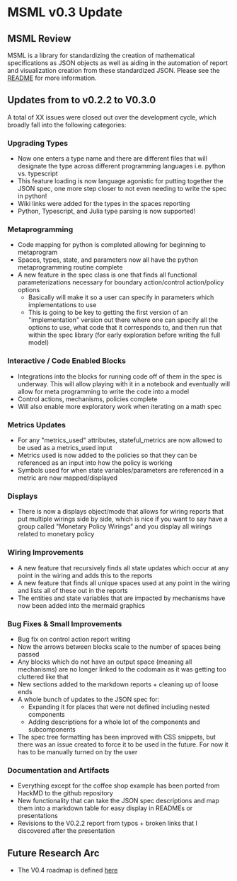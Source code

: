 # MSML v0.3 Update


## MSML Review

MSML is a library for standardizing the creation of mathematical specifications as JSON objects as well as aiding in the automation of report and visualization creation from these standardized JSON. Please see the [README](../README.md) for more information.

## Updates from to v0.2.2 to V0.3.0

A total of XX issues were closed out over the development cycle, which broadly fall into the following categories:

### Upgrading Types

- Now one enters a type name and there are different files that will designate the type across different programming languages i.e. python vs. typescript
- This feature loading is now language agonistic for putting together the JSON spec, one more step closer to not even needing to write the spec in python!
- Wiki links were added for the types in the spaces reporting
- Python, Typescript, and Julia type parsing is now supported!

### Metaprogramming

- Code mapping for python is completed allowing for beginning to metaprogram
- Spaces, types, state, and parameters now all have the python metaprogramming routine complete
- A new feature in the spec class is one that finds all functional parameterizations necessary for boundary action/control action/policy options
    - Basically will make it so a user can specify in parameters which implementations to use
    - This is going to be key to getting the first version of an "implementation" version out there where one can specify all the options to use, what code that it corresponds to, and then run that within the spec library (for early exploration before writing the full model)

### Interactive / Code Enabled Blocks

- Integrations into the blocks for running code off of them in the spec is underway. This will allow playing with it in a notebook and eventually will allow for meta programming to write the code into a model
- Control actions, mechanisms, policies complete
- Will also enable more exploratory work when iterating on a math spec

### Metrics Updates

- For any "metrics_used" attributes, stateful_metrics are now allowed to be used as a metrics_used input
- Metrics used is now added to the policies so that they can be referenced as an input into how the policy is working
- Symbols used for when state variables/parameters are referenced in a metric are now mapped/displayed

### Displays

- There is now a displays object/mode that allows for wiring reports that put multiple wirings side by side, which is nice if you want to say have a group called "Monetary Policy Wirings" and you display all wirings related to monetary policy

### Wiring Improvements
- A new feature that recursively finds all state updates which occur at any point in the wiring and adds this to the reports
- A new feature that finds all unique spaces used at any point in the wiring and lists all of these out in the reports
- The entities and state variables that are impacted by mechanisms have now been added into the mermaid graphics

### Bug Fixes & Small Improvements

- Bug fix on control action report writing
- Now the arrows between blocks scale to the number of spaces being passed
- Any blocks which do not have an output space (meaning all mechanisms) are no longer linked to the codomain as it was getting too cluttered like that
- New sections added to the markdown reports + cleaning up of loose ends
- A whole bunch of updates to the JSON spec for:
    - Expanding it for places that were not defined including nested components
    - Adding descriptions for a whole lot of the components and subcomponents
- The spec tree formatting has been improved with CSS snippets, but there was an issue created to force it to be used in the future. For now it has to be manually turned on by the user

### Documentation and Artifacts

- Everything except for the coffee shop example has been ported from HackMD to the github repository
- New functionality that can take the JSON spec descriptions and map them into a markdown table for easy display in READMEs or presentations
- Revisions to the V0.2.2 report from typos + broken links that I discovered after the presentation

## Future Research Arc

- The V0.4 roadmap is defined [here](https://github.com/BlockScience/MSML/blob/main/research_notes/2024-03-31%20V0.4%20Roadmap.md)